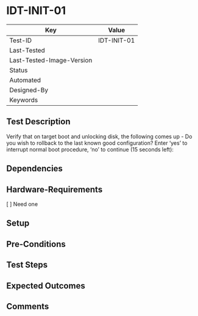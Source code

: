 # IDT-INIT-01
| Key                       | Value                                |
| -----------               | ------------------------------------ |
| Test-ID                   | IDT-INIT-01                          |
| Last-Tested               |                                      |
| Last-Tested-Image-Version |                                      |
| Status                    |                                      |
| Automated                 |                                      |
| Designed-By               |                                      |
| Keywords                  |                                      |

## Test Description

Verify that on target boot and unlocking disk, the following comes up -
Do you wish to rollback to the last known good configuration?
Enter ‘yes’ to interrupt normal boot procedure, ‘no’ to continue (15 seconds left):

## Dependencies

## Hardware-Requirements

[ ] Need one

## Setup

## Pre-Conditions

## Test Steps

## Expected Outcomes

## Comments